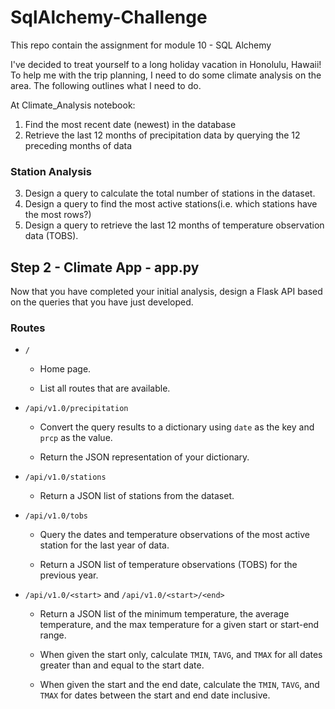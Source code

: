 # SqlAlchemy-Challenge
 This repo contain the assignment for module 10 - SQL Alchemy

 I've decided to treat yourself to a long holiday vacation in Honolulu, Hawaii! To help me with the trip planning, I need to do some climate analysis on the area. The following outlines what I need to do.

At Climate_Analysis notebook:
1. Find the most recent date (newest) in the database
2. Retrieve the last 12 months of precipitation data by querying the 12 preceding months of data

### Station Analysis
3. Design a query to calculate the total number of stations in the dataset.
4. Design a query to find the most active stations(i.e. which stations have the most rows?)
5. Design a query to retrieve the last 12 months of temperature observation data (TOBS).

## Step 2 - Climate App - app.py

Now that you have completed your initial analysis, design a Flask API based on the queries that you have just developed.


### Routes

* `/`

  * Home page.

  * List all routes that are available.

* `/api/v1.0/precipitation`

  * Convert the query results to a dictionary using `date` as the key and `prcp` as the value.

  * Return the JSON representation of your dictionary.

* `/api/v1.0/stations`

  * Return a JSON list of stations from the dataset.

* `/api/v1.0/tobs`
  * Query the dates and temperature observations of the most active station for the last year of data.

  * Return a JSON list of temperature observations (TOBS) for the previous year.

* `/api/v1.0/<start>` and `/api/v1.0/<start>/<end>`

  * Return a JSON list of the minimum temperature, the average temperature, and the max temperature for a given start or start-end range.

  * When given the start only, calculate `TMIN`, `TAVG`, and `TMAX` for all dates greater than and equal to the start date.

  * When given the start and the end date, calculate the `TMIN`, `TAVG`, and `TMAX` for dates between the start and end date inclusive.